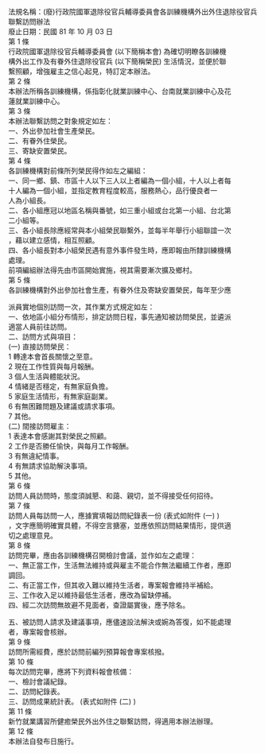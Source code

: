 法規名稱：(廢)行政院國軍退除役官兵輔導委員會各訓練機構外出外住退除役官兵聯繫訪問辦法  
廢止日期：民國 81 年 10 月 03 日  
第 1 條  
行政院國軍退除役官兵輔導委員會 (以下簡稱本會) 為確切明瞭各訓練機  
構外出工作及有眷外住退除役官兵 (以下簡稱榮民) 生活情況，並便於聯  
繫照顧，增強雇主之信心起見，特訂定本辦法。  
第 2 條  
本辦法所稱各訓練機構，係指彰化就業訓練中心、台南就業訓練中心及花  
蓮就業訓練中心。  
第 3 條  
本辦法聯繫訪問之對象規定如左：  
一、外出參加社會生產榮民。  
二、有眷外住榮民。  
三、寄缺安置榮民。  
第 4 條  
各訓練機構對前條所列榮民得作如左之編組：  
一、同一鄉、鎮、市區十人以下三人以上者編為一個小組，十人以上者每  
十人編為一個小組，並指定教育程度較高，服務熱心，品行優良者一  
人為小組長。  
二、各小組應冠以地區名稱與番號，如三重小組或台北第一小組、台北第  
二小組等。  
三、各小組長除應經常與本小組榮民聯繫外，並每半年舉行小組聯誼一次  
，藉以建立感情，相互照顧。  
四、各小組長對本小組榮民遇有意外事件發生時，應即報由所隸訓練機構  
處理。  
前項編組辦法得先由市區開始實施，視其需要漸次擴及鄉村。  
第 5 條  
各訓練機構對外出參加社會生產，有眷外住及寄缺安置榮民，每年至少應  


派員實地個別訪問一次，其作業方式規定如左：  
一、依地區小組分布情形，排定訪問日程，事先通知被訪問榮民，並遴派  
適當人員前往訪問。  
二、訪問方式與項目：  
(一) 直接訪問榮民：  
1 轉達本會首長關懷之至意。  
2 現在工作性質與每月報酬。  
3 個人生活與體能狀況。  
4 情緒是否穩定，有無家庭負擔。  
5 家庭生活情形，有無家庭副業。  
6 有無困難問題及建議或請求事項。  
7 其他。  
(二) 間接訪問雇主：  
1 表達本會感謝其對榮民之照顧。  
2 工作是否勝任愉快，與每月工作報酬。  
3 有無違紀情事。  
4 有無請求協助解決事項。  
5 其他。  
第 6 條  
訪問人員訪問時，態度須誠懇、和藹、親切，並不得接受任何招待。  
第 7 條  
訪問人員每訪問一人，應據實填報訪問紀錄表一份 (表式如附件 (一) )  
，文字應簡明確實具體，不得空言搪塞，並應依照訪問結果情形，提供適  
切之處理意見。  
第 8 條  
訪問完畢，應由各訓練機構召開檢討會議，並作如左之處理：  
一、無正當工作，生活無法維持或與雇主不能合作無法繼續工作者，應即  
調回。  
二、有正當工作，但其收入難以維持生活者，專案報會維持半補給。  
三、工作收入足以維持最低生活者，應改為留缺停補。  
四、經二次訪問無故避不見面者，查證屬實後，應予除名。  


五、被訪問人請求及建議事項，應儘速設法解決或婉為答復，如不能處理  
者，專案報會核辦。  
第 9 條  
訪問所需經費，應於訪問前編列預算報會專案核撥。  
第 10 條  
每次訪問完畢，應將下列資料報會核備：  
一、檢討會議紀錄。  
二、訪問紀錄表。  
三、訪問成果統計表。 (表式如附件 (二) )  
第 11 條  
新竹就業講習所健癒榮民外出外住之聯繫訪問，得適用本辦法辦理。  
第 12 條  
本辦法自發布日施行。  


